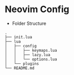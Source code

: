 
# Neovim Config

* Folder Structure
```
.
├── init.lua
├── lua
│   ├── config
│   │   ├── keymaps.lua
│   │   ├── lazy.lua
│   │   └── options.lua
│   └── plugins
└── README.md
```
